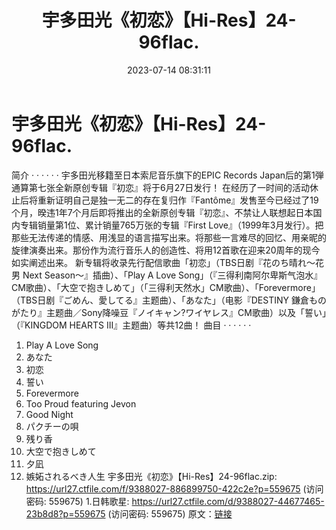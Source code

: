 ﻿---
title: 宇多田光《初恋》【Hi-Res】24-96flac.
date: 2023-07-14 08:31:11
categories: 外语音乐
tags: 外语音乐
---
# 宇多田光《初恋》【Hi-Res】24-96flac.

简介 · · · · · ·
宇多田光移籍至日本索尼音乐旗下的EPIC Records
Japan后的第1弾通算第七张全新原创专辑『初恋』将于6月27日发行！
在经历了一时间的活动休止后将重新证明自己是独一无二的存在复归作『Fantôme』发售至今已经过了19个月，暌违1年7个月后即将推出的全新原创专辑『初恋』、不禁让人联想起日本国内专辑销量第1位、累计销量765万张的专辑『First
Love』（1999年3月发行）。把那些无法传递的情感、用浅显的语言描写出来。将那些一言难尽的回忆、用亲昵的旋律演奏出来。那份作为流行音乐人的创造性、将用12首歌在迎来20周年的现今如实阐述出来。
新专辑将收录先行配信歌曲「初恋」（TBS日剧『花のち晴れ～花男 Next Season～』插曲）、「Play A Love
Song」（『三得利南阿尔卑斯气泡水』CM歌曲）、「大空で抱きしめて」（「三得利天然水」CM歌曲）、「Forevermore」（TBS日剧『ごめん、愛してる』主题曲）、「あなた」（电影『DESTINY
鎌倉ものがたり』主题曲／Sony降噪豆『ノイキャン?ワイヤレス』CM歌曲）以及「誓い」（『KINGDOM HEARTS
III』主题曲）等共12曲！
曲目 · · · · · ·
01. Play A Love Song
02. あなた
03. 初恋
04. 誓い
05. Forevermore
06. Too Proud featuring Jevon
07. Good Night
08. パクチーの唄
09. 残り香
10. 大空で抱きしめて
11. 夕凪
12. 嫉妬されるべき人生
宇多田光《初恋》【Hi-Res】24-96flac.zip: https://url27.ctfile.com/f/9388027-886899750-422c2e?p=559675
(访问密码: 559675)
1.日韩歌星: https://url27.ctfile.com/d/9388027-44677465-23b8d8?p=559675
(访问密码: 559675)
原文：[链接](https://blog.sina.com.cn/s/blog_1647c7e76010312p5.html)